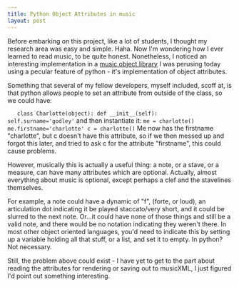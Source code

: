 ```yaml
---
title: Python Object Attributes in music
layout: post
---
```

Before embarking on this project, like a lot of students, I thought my research area was easy and simple.
Haha. Now I'm wondering how I ever learned to read music, to be quite honest.
Nonetheless, I noticed an interesting implementation in a [music object library](http://web.mit.edu/music21/) I was perusing today using a pecular feature of python - it's implementation of object attributes.

Something that several of my fellow developers, myself included, scoff at, is that python allows people to set an attribute from outside of the class, so we could have:

`	
class Charlotte(object):
        def __init__(self):    
                self.surname='godley'
`
and then instantiate it:
`me = charlotte()
me.firstname='charlotte'
c = charlotte()`
Me now has the firstname "charlotte", but c doesn't have this attribute, so if we then messed up and forgot this later, and tried to ask c for the attribute "firstname", this could cause problems.

However, musically this is actually a useful thing: a note, or a stave, or a measure, can have many attributes which are optional. Actually, almost everything about music is optional, except perhaps a clef and the stavelines themselves.

For example, a note could have a dynamic of "f", (forte, or loud), an articulation dot indicating it be played staccato/very short, and it could be slurred to the next note.
Or...it could have none of those things and still be a valid note, and there would be no notation indicating they weren't there. 
In most other object oriented languages, you'd need to indicate this by setting up a variable holding all that stuff, or a list, and set it to empty. In python? Not necessary. 

Still, the problem above could exist - I have yet to get to the part about reading the attributes for rendering or saving out to musicXML, I just figured I'd point out something interesting.